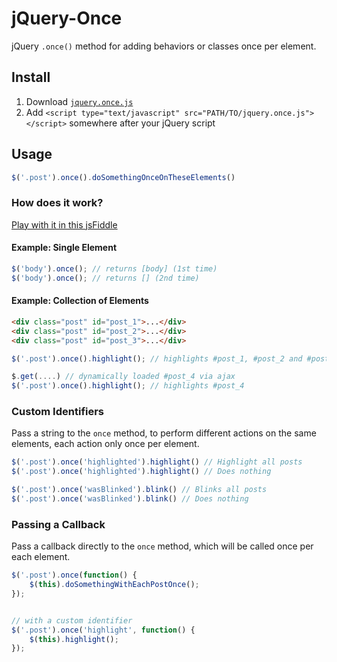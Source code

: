 jQuery-Once
===========

jQuery `.once()` method for adding behaviors or classes once per element.

## Install

1. Download [`jquery.once.js`](https://raw.github.com/yossi-shasho/jquery-once/master/jquery.once.js)
2. Add `<script type="text/javascript" src="PATH/TO/jquery.once.js"></script>` somewhere after your jQuery script

## Usage

```js
$('.post').once().doSomethingOnceOnTheseElements()
```

### How does it work?

[Play with it in this jsFiddle](http://jsfiddle.net/yossishasho/93TyH/2/)

#### Example: Single Element

```js
$('body').once(); // returns [body] (1st time)
$('body').once(); // returns [] (2nd time)
```

#### Example: Collection of Elements

```html
<div class="post" id="post_1">...</div>
<div class="post" id="post_2">...</div>
<div class="post" id="post_3">...</div>
```

```js
$('.post').once().highlight(); // highlights #post_1, #post_2 and #post_3

$.get(....) // dynamically loaded #post_4 via ajax
$('.post').once().highlight(); // highlights #post_4
```

### Custom Identifiers

Pass a string to the `once` method, to perform different actions on the same elements, each action only once per element.

```js
$('.post').once('highlighted').highlight() // Highlight all posts
$('.post').once('highlighted').highlight() // Does nothing

$('.post').once('wasBlinked').blink() // Blinks all posts
$('.post').once('wasBlinked').blink() // Does nothing
```

### Passing a Callback

Pass a callback directly to the `once` method, which will be called once per each element.

```js
$('.post').once(function() {
	$(this).doSomethingWithEachPostOnce();
});


// with a custom identifier
$('.post').once('highlight', function() {
	$(this).highlight();
});
```